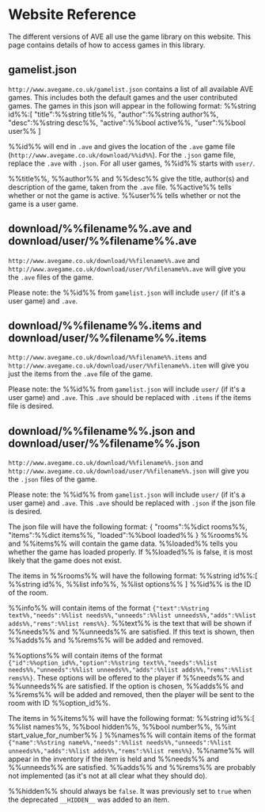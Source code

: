 Website Reference
=================
The different versions of AVE all use the game library on this website.
This page contains details of how to access games in this library.

gamelist.json
-------------
`http://www.avegame.co.uk/gamelist.json` contains a list of all available AVE games.
This includes both the default games and the user contributed games.
The games in this json will appear in the following format:
    %%string id%%:[
                 "title":%%string title%%,
                 "author":%%string author%%,
                 "desc":%%string desc%%,
                 "active":%%bool active%%,
                 "user":%%bool user%%
                ]

%%id%% will end in `.ave` and gives the location of the `.ave` game file (`http://www.avegame.co.uk/download/%%id%%`).
For the `.json` game file, replace the `.ave` with `.json`. For all user games, %%id%% starts with `user/`.

%%title%%, %%author%% and %%desc%% give the title, author(s) and description of the game, taken from the `.ave` file.
%%active%% tells whether or not the game is active. %%user%% tells whether or not the game is a user game.

download/%%filename%%.ave and download/user/%%filename%%.ave
--------------------------------------------------------
`http://www.avegame.co.uk/download/%%filename%%.ave` and `http://www.avegame.co.uk/download/user/%%filename%%.ave` will give you the `.ave` 
files of the game.

Please note: the %%id%% from `gamelist.json` will include `user/` (if it's a user game) and `.ave`.

download/%%filename%%.items and download/user/%%filename%%.items
--------------------------------------------------------
`http://www.avegame.co.uk/download/%%filename%%.items` and `http://www.avegame.co.uk/download/user/%%filename%%.item` will give you just the
items from the `.ave` file of the game.

Please note: the %%id%% from `gamelist.json` will include `user/` (if it's a user game) and `.ave`. This `.ave` should be replaced with `.items`
if the items file is desired.


download/%%filename%%.json and download/user/%%filename%%.json
----------------------------------------------------------
`http://www.avegame.co.uk/download/%%filename%%.json` and
`http://www.avegame.co.uk/download/user/%%filename%%.json`
will give you the `.json` files of the game.

Please note: the %%id%% from `gamelist.json` will include `user/` (if it's a user game) and `.ave`. This `.ave` should be replaced with `.json`
if the json file is desired.

The json file will have the following format:
    {
     "rooms":%%dict rooms%%,
     "items":%%dict items%%,
     "loaded":%%bool loaded%%
    }
%%rooms%% and %%items%% will contain the game data. %%loaded%% tells you whether the game has loaded properly. If %%loaded%% is false, it is most
likely that the game does not exist.

The items in %%rooms%% will have the following format:
    %%string id%%:[
                 %%string id%%,
                 %%list info%%,
                 %%list options%%
                ]
%%id%% is the ID of the room.

%%info%% will contain items of the format `{"text":%%string text%%,"needs":%%list needs%%,"unneeds":%%list unneeds%%,"adds":%%list adds%%,"rems":%%list rems%%}`.
%%text%% is the text that will be shown if %%needs%% and %%unneeds%% are satisfied. If this text is shown, then %%adds%% and %%rems%% will be added and removed.

%%options%% will contain items of the format `{"id":%%option_id%%,"option":%%string text%%,"needs":%%list needs%%,"unneeds":%%list unneeds%%,"adds":%%list adds%%,"rems":%%list rems%%}`.
These options will be offered to the player if %%needs%% and %%unneeds%% are satisfied.
If the option is chosen, %%adds%% and %%rems%% will be added and removed, then the player will be sent to the room with ID %%option_id%%.

The items in %%items%% will have the following format:
    %%string id%%:[
                 %%list names%%,
                 %%bool hidden%%,
                 %%bool number%%,
                 %%int start_value_for_number%%
                ]
%%names%% will contain items of the format `{"name":%%string name%%,"needs":%%list needs%%,"unneeds":%%list unneeds%%,"adds":%%list adds%%,"rems":%%list rems%%}`.
%%name%% will appear in the inventory if the item is held and %%needs%% and %%unneeds%% are satisfied.
%%adds%% and %%rems%% are probably not implemented (as it's not at all clear what they should do).

%%hidden%% should always be `false`. It was previously set to `true` when the deprecated `__HIDDEN__` was added to an item.
